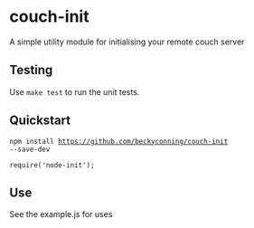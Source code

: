 couch-init
==========

A simple utility module for initialising your remote couch server

## Testing
Use <code>make test</code> to run the unit tests.

## Quickstart
<code>npm install https://github.com/beckyconning/couch-init --save-dev</code>

    require('node-init');
    
## Use    
See the example.js for uses
